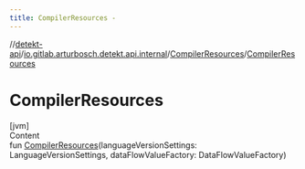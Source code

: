 ```yaml
---
title: CompilerResources -
---
```

//[detekt-api](../../index.md)/[io.gitlab.arturbosch.detekt.api.internal](../index.md)/[CompilerResources](index.md)/[CompilerResources](-compiler-resources.md)



# CompilerResources  
[jvm]  
Content  
fun [CompilerResources](-compiler-resources.md)(languageVersionSettings: LanguageVersionSettings, dataFlowValueFactory: DataFlowValueFactory)  



